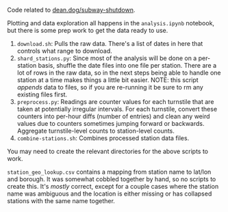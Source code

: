 Code related to [dean.dog/subway-shutdown](dean.dog/subway-shutdown).

Plotting and data exploration all happens in the `analysis.ipynb` notebook, but there is some prep work to get the data ready to use.

1. `download.sh`: Pulls the raw data. There's a list of dates in here that controls what range to download.
2. `shard_stations.py`: Since most of the analysis will be done on a per-station basis, shuffle the date files into one file per station. There are a lot of rows in the raw data, so in the next steps being able to handle one station at a time makes things a little bit easier. NOTE: this script _appends_ data to files, so if you are re-running it be sure to rm any existing files first.
3. `preprocess.py`: Readings are counter values for each turnstile that are taken at potentially irregular intervals. For each turnstile, convert these counters into per-hour diffs (number of entries) and clean any weird values due to counters sometimes jumping forward or backwards. Aggregate turnstile-level counts to station-level counts.
4. `combine-stations.sh`: Combines processed station data files.

You may need to create the relevant directories for the above scripts to work.

`station_geo_lookup.csv` contains a mapping from station name to lat/lon and borough. It was somewhat cobbled together by hand, so no scripts to create this. It's _mostly_ correct, except for a couple cases where the station name was ambiguous and the location is either missing or has collapsed stations with the same name together.
